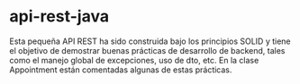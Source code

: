 # api-rest-java
Esta pequeña API REST ha sido construida bajo los principios SOLID y tiene el objetivo de demostrar buenas prácticas de desarrollo de backend, tales como el manejo global de excepciones, uso de dto,  etc. En la clase Appointment están comentadas algunas de estas prácticas.
